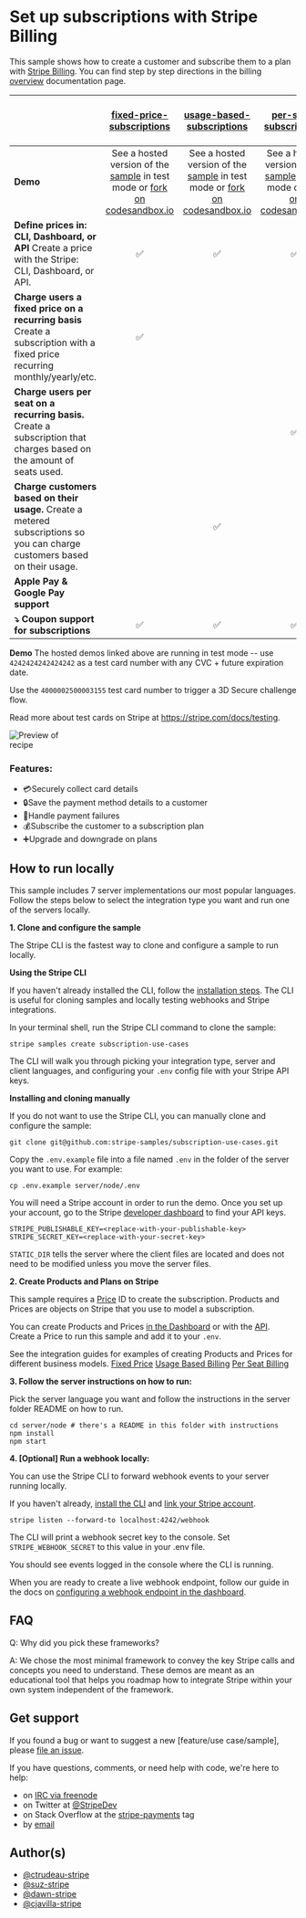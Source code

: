 # Set up subscriptions with Stripe Billing

This sample shows how to create a customer and subscribe them to a plan with
[Stripe Billing](https://stripe.com/billing). You can find step by step directions in the billing [overview](https://stripe.com/docs/billing) documentation page.

|                                                                                                                             |                                                                                   [fixed-price-subscriptions](./fixed-price-subscriptions)                                                                                    |                                                                 [usage-based-subscriptions](./usage-based-subscriptions)                                                                 |                                                                                     [per-seat-subscriptions](./per-seat-subscriptions)                                                                                     |                                 Checkout ([checkout-subscription-and-add-on](https://github.com/stripe-samples/checkout-subscription-and-add-on))                                  |
| :-------------------------------------------------------------------------------------------------------------------------- | :---------------------------------------------------------------------------------------------------------------------------------------------------------------------------------------------------------------------------: | :--------------------------------------------------------------------------------------------------------------------------------------------------------------------------------------: | :------------------------------------------------------------------------------------------------------------------------------------------------------------------------------------------------------------------------: | :--------------------------------------------------------------------------------------------------------------------------------------------------------------------------------: |
| **Demo**                                                                                                                    | See a hosted version of the [sample](https://xt7b9.sse.codesandbox.io/) in test mode or [fork on codesandbox.io](https://codesandbox.io/s/github/stripe-samples/subscription-use-cases/tree/master/fixed-price-subscriptions) | See a hosted version of the [sample](https://l2sny.sse.codesandbox.io/) in test mode or [fork on codesandbox.io](https://codesandbox.io/s/stripe-sample-usage-based-subscriptions-l2sny) | See a hosted version of the [sample](https://fqizg.sse.codesandbox.io/) in test mode or [fork on codesandbox.io](https://codesandbox.io/s/github/stripe-samples/subscription-use-cases/tree/master/per-seat-subscriptions) | See a hosted version of the [sample](https://508st.sse.codesandbox.io/) in test mode or [fork on codesandbox.io](https://codesandbox.io/s/checkout-subscription-with-add-on-508st) |
| **Define prices in: CLI, Dashboard, or API** Create a price with the Stripe: CLI, Dashboard, or API.                        |                                                                                                               ✅                                                                                                               |                                                                                            ✅                                                                                             |                                                                                                             ✅                                                                                                              |                                                                                         ✅                                                                                          |
| **Charge users a fixed price on a recurring basis** Create a subscription with a fixed price recurring monthly/yearly/etc.  |                                                                                                               ✅                                                                                                               |                                                                                                                                                                                          |                                                                                                                                                                                                                            |                                                                                         ✅                                                                                          |
| **Charge users per seat on a recurring basis.** Create a subscription that charges based on the amount of seats used.       |                                                                                                                                                                                                                               |                                                                                                                                                                                          |                                                                                                             ✅                                                                                                              |                                                                                                                                                                                    |
| **Charge customers based on their usage.** Create a metered subscriptions so you can charge customers based on their usage. |                                                                                                                                                                                                                               |                                                                                            ✅                                                                                             |                                                                                                                                                                                                                            |                                                                                                                                                                                    |
| **Apple Pay & Google Pay support**                                                                                          |                                                                                                                                                                                                                               |                                                                                                                                                                                          |                                                                                                                                                                                                                            |                                                                          ✅ Built in, no extra code needed                                                                          |
| **⤵️ Coupon support for subscriptions**                                                                                      |                                                                                                               ✅                                                                                                               |                                                                                            ✅                                                                                             |                                                                                                             ✅                                                                                                              |                                                                                         ✅                                                                                          |

**Demo**
The hosted demos linked above are running in test mode -- use `4242424242424242` as a test card number with any CVC + future expiration date.

Use the `4000002500003155` test card number to trigger a 3D Secure challenge flow.

Read more about test cards on Stripe at https://stripe.com/docs/testing.

<img src="./fixed-price-subscriptions/subscription-with-fixed-price.png" alt="Preview of recipe" style="max-width:25%;">

### Features:

- 💳Securely collect card details
- 🔒Save the payment method details to a customer
- 🚫Handle payment failures
- 💰Subscribe the customer to a subscription plan
- ➕Upgrade and downgrade on plans

## How to run locally

This sample includes 7 server implementations our most popular languages. Follow the steps below to select the integration type you want and run one of the servers locally.

**1. Clone and configure the sample**

The Stripe CLI is the fastest way to clone and configure a sample to run locally.

**Using the Stripe CLI**

If you haven't already installed the CLI, follow the [installation steps](https://stripe.com/docs/stripe-cli#install). The CLI is useful for cloning samples and locally testing webhooks and Stripe integrations.

In your terminal shell, run the Stripe CLI command to clone the sample:

```
stripe samples create subscription-use-cases
```

The CLI will walk you through picking your integration type, server and client languages, and configuring your `.env` config file with your Stripe API keys.

**Installing and cloning manually**

If you do not want to use the Stripe CLI, you can manually clone and configure the sample:

```
git clone git@github.com:stripe-samples/subscription-use-cases.git
```

Copy the `.env.example` file into a file named `.env` in the folder of the server you want to use. For example:

```
cp .env.example server/node/.env
```

You will need a Stripe account in order to run the demo. Once you set up your account, go to the Stripe [developer dashboard](https://stripe.com/docs/development/quickstart#api-keys) to find your API keys.

```
STRIPE_PUBLISHABLE_KEY=<replace-with-your-publishable-key>
STRIPE_SECRET_KEY=<replace-with-your-secret-key>
```

`STATIC_DIR` tells the server where the client files are located and does not need to be modified unless you move the server files.

**2. Create Products and Plans on Stripe**

This sample requires a [Price](https://stripe.com/docs/api/prices) ID to create the subscription. Products and Prices are objects on Stripe that you use to model a subscription.

You can create Products and Prices [in the Dashboard](https://dashboard.stripe.com/products) or with the [API](https://stripe.com/docs/api/prices/create). Create a Price to run this sample and add it to your `.env`.

See the integration guides for examples of creating Products and Prices for different business models.
[Fixed Price](https://stripe.com/docs/billing/subscriptions/fixed-price#create-business-model)
[Usage Based Billing](https://stripe.com/docs/billing/subscriptions/metered#create-business-model)
[Per Seat Billing](https://stripe.com/docs/billing/subscriptions/per-seat#create-business-model)


**3. Follow the server instructions on how to run:**

Pick the server language you want and follow the instructions in the server folder README on how to run.

```
cd server/node # there's a README in this folder with instructions
npm install
npm start
```

**4. [Optional] Run a webhook locally:**

You can use the Stripe CLI to forward webhook events to your server running locally.

If you haven't already, [install the CLI](https://stripe.com/docs/stripe-cli) and [link your Stripe account](https://stripe.com/docs/stripe-cli#link-account).

```
stripe listen --forward-to localhost:4242/webhook
```

The CLI will print a webhook secret key to the console. Set `STRIPE_WEBHOOK_SECRET` to this value in your .env file.

You should see events logged in the console where the CLI is running.

When you are ready to create a live webhook endpoint, follow our guide in the docs on [configuring a webhook endpoint in the dashboard](https://stripe.com/docs/webhooks/setup#configure-webhook-settings).

## FAQ

Q: Why did you pick these frameworks?

A: We chose the most minimal framework to convey the key Stripe calls and concepts you need to understand. These demos are meant as an educational tool that helps you roadmap how to integrate Stripe within your own system independent of the framework.

## Get support
If you found a bug or want to suggest a new [feature/use case/sample], please [file an issue](../../issues).

If you have questions, comments, or need help with code, we're here to help:
- on [IRC via freenode](https://webchat.freenode.net/?channel=#stripe)
- on Twitter at [@StripeDev](https://twitter.com/StripeDev)
- on Stack Overflow at the [stripe-payments](https://stackoverflow.com/tags/stripe-payments/info) tag
- by [email](mailto:support+github@stripe.com)

## Author(s)

- [@ctrudeau-stripe](https://twitter.com/trudeaucj)
- [@suz-stripe](https://twitter.com/noopkat)
- [@dawn-stripe](https://twitter.com/dawnlambeth)
- [@cjavilla-stripe](https://twitter.com/cjav_dev)
